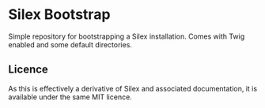 Silex Bootstrap
===============

Simple repository for bootstrapping a Silex installation. Comes with Twig enabled and some default directories.



Licence
-------

As this is effectively a derivative of Silex and associated documentation, it is available under the same MIT licence.
